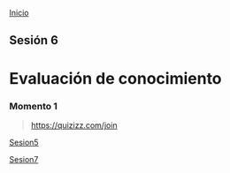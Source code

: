<!-- No borrar o modificar -->
[Inicio](./index.md)

## Sesión 6


# Evaluación de conocimiento 

### Momento 1

>https://quizizz.com/join

[Sesion5](https://xeduark.github.io/Evidencias_logica_de_programacion/sesion5.html)

[Sesion7](https://xeduark.github.io/Evidencias_logica_de_programacion/sesion7.html)




